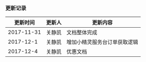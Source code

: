 ### 更新记录

|更新时间|更新人|更新内容|
|-----|-----|-----|
|2017-11-31|关静凯|文档整体完成|
|2017-12-1|关静凯|增加小精灵服务台订单获取逻辑|
|2017-12-4|关静凯|优惠文档|

